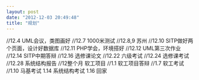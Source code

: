 ```yaml
---
layout: post
date: "2012-12-03 20:49:48"
title: "规划"
---
```


//12.4 UML会议，类图画好
//12.7 1000米测试
//12.8,9 苏州
//12.10 SITP做好两个页面，设计好数据库
//12.11 PHP学会，环境搭好
//12.12 UML第三次作业
//12.14 SITP中期答辩
//12.16 选修课论文
//12.22 六级考试
//12.24 选修课考试
//12.28 系统结构报告
//12整个月 软工项目
//1.1 软工项目答辩
//1.7 软工考试
//1.10 马基考试
1.14 系统结构考试
1.16 回家